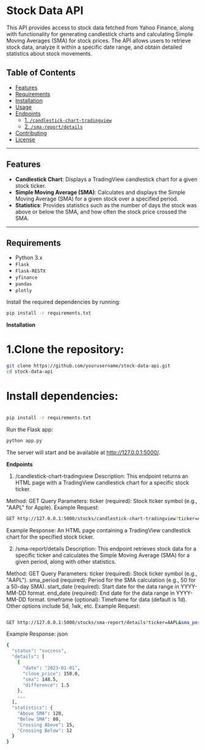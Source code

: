 
 
# Stock Data API

This API provides access to stock data fetched from Yahoo Finance, along with functionality for generating candlestick charts and calculating Simple Moving Averages (SMA) for stock prices. The API allows users to retrieve stock data, analyze it within a specific date range, and obtain detailed statistics about stock movements.

## Table of Contents
- [Features](#features)
- [Requirements](#requirements)
- [Installation](#installation)
- [Usage](#usage)
- [Endpoints](#endpoints)
  - [1. `/candlestick-chart-tradingview`](#1-candlestick-chart-tradingview)
  - [2. `/sma-report/details`](#2-sma-reportdetails)
- [Contributing](#contributing)
- [License](#license)

---

## Features

- **Candlestick Chart**: Displays a TradingView candlestick chart for a given stock ticker.
- **Simple Moving Average (SMA)**: Calculates and displays the Simple Moving Average (SMA) for a given stock over a specified period.
- **Statistics**: Provides statistics such as the number of days the stock was above or below the SMA, and how often the stock price crossed the SMA.

---

## Requirements

- Python 3.x
- `Flask`
- `Flask-RESTX`
- `yfinance`
- `pandas`
- `plotly`

Install the required dependencies by running:

```bash
pip install -r requirements.txt
```
**Installation**

# 1.Clone the repository:

```bash
git clone https://github.com/yourusername/stock-data-api.git
cd stock-data-api
```
# Install dependencies:

```bash

pip install -r requirements.txt
```
Run the Flask app:

```bash
python app.py
```
The server will start and be available at http://127.0.0.1:5000/.

**Endpoints**
1. /candlestick-chart-tradingview
Description: This endpoint returns an HTML page with a TradingView candlestick chart for a specific stock ticker.

Method: GET
Query Parameters:
ticker (required): Stock ticker symbol (e.g., "AAPL" for Apple).
Example Request:

```bash
GET http://127.0.0.1:5000/stocks/candlestick-chart-tradingview?ticker=AAPL
```
Example Response:
An HTML page containing a TradingView candlestick chart for the specified stock ticker.

2. /sma-report/details
Description: This endpoint retrieves stock data for a specific ticker and calculates the Simple Moving Average (SMA) for a given period, along with other statistics.

Method: GET
Query Parameters:
ticker (required): Stock ticker symbol (e.g., "AAPL").
sma_period (required): Period for the SMA calculation (e.g., 50 for a 50-day SMA).
start_date (required): Start date for the data range in YYYY-MM-DD format.
end_date (required): End date for the data range in YYYY-MM-DD format.
timeframe (optional): Timeframe for data (default is 1d). Other options include 5d, 1wk, etc.
Example Request:
```bash

GET http://127.0.0.1:5000/stocks/sma-report/details?ticker=AAPL&sma_period=50&start_date=2023-01-01&end_date=2023-12-31
```
Example Response:
json
```bash
{
  "status": "success",
  "details": [
    {
      "date": "2023-01-01",
      "close_price": 150.0,
      "sma": 148.5,
      "difference": 1.5
    },
    ...
  ],
  "statistics": {
    "Above SMA": 120,
    "Below SMA": 80,
    "Crossing Above": 15,
    "Crossing Below": 12
  }
}
```

